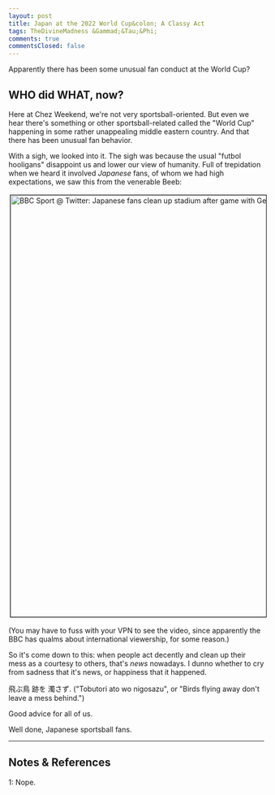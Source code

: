 ```yaml
---
layout: post
title: Japan at the 2022 World Cup&colon; A Classy Act
tags: TheDivineMadness &Gammad;&Tau;&Phi;
comments: true
commentsClosed: false
---
```


Apparently there has been some unusual fan conduct at the World Cup?  


## WHO did WHAT, now?  

Here at Chez Weekend, we're not very sportsball-oriented.  But even we hear there's something
or other sportsball-related called the "World Cup" happening in some rather unappealing
middle eastern country.  And that there has been unusual fan behavior.  

With a sigh, we looked into it.  The sigh was because the usual "futbol hooligans"
disappoint us and lower our view of humanity.  Full of trepidation when we heard it involved
_Japanese_ fans, of whom we had high expectations, we saw this from the venerable Beeb:  

<a href="https://twitter.com/BBCSport/status/1595468495524724736">
  <img src="{{ site.baseurl }}/images/2022-11-27-classy-japanese-world-cup-2022-twitter-1.jpg" width="550" height="831" alt="BBC Sport @ Twitter: Japanese fans clean up stadium after game with Germany" title="BBC Sport @ Twitter: Japanese fans clean up stadium after game with Germany" style="margin: 3px 3px 3px 3px; border: 1px solid #000000;">
</a>

(You may have to fuss with your VPN to see the video, since apparently the BBC has qualms
about international viewership, for some reason.)  

So it's come down to this: when people act decently and clean up their mess as a courtesy
to others, that's _news_ nowadays.  I dunno whether to cry from sadness that it's news, or
happiness that it happened.  

飛ぶ鳥 跡を 濁さず.  ("Tobutori ato wo nigosazu", or "Birds flying away don't leave a mess
behind.")  

Good advice for all of us.  

Well done, Japanese sportsball fans.  

---

## Notes &amp; References  

<!--
<sup id="fn1a">[[1]](#fn1)</sup>

<a id="fn1">1</a>: ***, ["***"](***), *** [↩](#fn1a)  

<a href="{{ site.baseurl }}/images/***">
  <img src="{{ site.baseurl }}/images/***" width="400" height="***" alt="***" title="***" style="float: right; margin: 3px 3px 3px 3px; border: 1px solid #000000;">
</a>

<a href="***">
  <img src="{{ site.baseurl }}/images/***" width="550" height="***" alt="***" title="***" style="margin: 3px 3px 3px 3px; border: 1px solid #000000;">
</a>

<iframe width="400" height="224" src="***" allow="accelerometer; encrypted-media; gyroscope; picture-in-picture" allowfullscreen style="float: right; margin: 3px 3px 3px 3px; border: 1px solid #000000;"></iframe>
-->

<a id="fn1">1</a>: Nope.  
